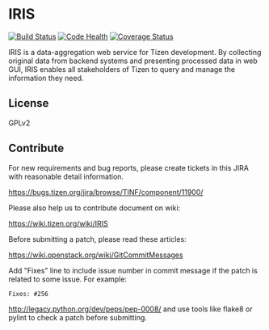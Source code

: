 IRIS
====

[![Build Status](https://travis-ci.org/01org/iris-panel.svg?branch=master)](https://travis-ci.org/01org/iris-panel)
[![Code Health](https://landscape.io/github/01org/iris-panel/master/landscape.png)](https://landscape.io/github/01org/iris-panel/master)
[![Coverage Status](https://coveralls.io/repos/01org/iris-panel/badge.png)](https://coveralls.io/r/01org/iris-panel)

IRIS is a data-aggregation web service for Tizen development.
By collecting original data from backend systems and presenting
processed data in web GUI, IRIS enables all stakeholders of
Tizen to query and manage the information they need.

License
-------

GPLv2

Contribute
----------

For new requirements and bug reports, please create tickets
in this JIRA with reasonable detail information.

  https://bugs.tizen.org/jira/browse/TINF/component/11900/

Please also help us to contribute document on wiki:

  https://wiki.tizen.org/wiki/IRIS

Before submitting a patch, please read these articles:

  https://wiki.openstack.org/wiki/GitCommitMessages

  Add "Fixes" line to include issue number in commit message
  if the patch is related to some issue. For example:

    Fixes: #256

  http://legacy.python.org/dev/peps/pep-0008/ and use tools
  like flake8 or pylint to check a patch before submitting.

